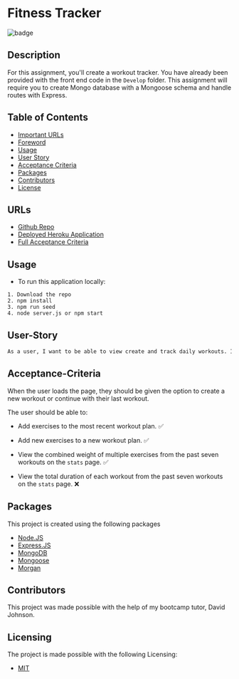 # Fitness Tracker
![badge](https://img.shields.io/badge/license-MIT-brightgreen)

## Description
For this assignment, you'll create a workout tracker. You have already been provided with the front end code in the `Develop` folder. This assignment will require you to create Mongo database with a Mongoose schema and handle routes with Express.

## Table of Contents
- [Important URLs](#urls)
- [Foreword](#foreword)
- [Usage](#usage)
- [User Story](#user-story)
- [Acceptance Criteria](#acceptance-criteria)
- [Packages](#packages)
- [Contributors](#contributors)
- [License](#Licensing)

## URLs
- [Github Repo](https://github.com/candracodes/fitness-tracker)
- [Deployed Heroku Application](#)
- [Full Acceptance Criteria](./assets/README.md)

## Usage
- To run this application locally:
```
1. Download the repo
2. npm install
3. npm run seed
4. node server.js or npm start
```

## User-Story

```md
As a user, I want to be able to view create and track daily workouts. I want to be able to log multiple exercises in a workout on a given day. I should also be able to track the name, type, weight, sets, reps, and duration of exercise. If the exercise is a cardio exercise, I should be able to track my distance traveled.
```

## Acceptance-Criteria
When the user loads the page, they should be given the option to create a new workout or continue with their last workout.

The user should be able to:

  * Add exercises to the most recent workout plan. ✅

  * Add new exercises to a new workout plan. ✅

  * View the combined weight of multiple exercises from the past seven workouts on the `stats` page. ✅

  * View the total duration of each workout from the past seven workouts on the `stats` page. ❌


## Packages

This project is created using the following packages
- [Node.JS](https://nodejs.org/en/)
- [Express.JS](https://expressjs.com/)
- [MongoDB](https://www.mongodb.com/)
- [Mongoose](https://www.npmjs.com/package//mongoose)
- [Morgan](https://www.npmjs.com/package/morgan)

## Contributors
This project was made possible with the help of my bootcamp tutor, David Johnson.

## Licensing
The project is made possible with the following Licensing:
- [MIT](license.txt)



